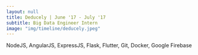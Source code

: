 ```yaml
---
layout: null
title: Deducely | June '17 - July '17
subtitle: Big Data Engineer Intern
image: "img/timeline/deducely.jpeg"
---
```

NodeJS, AngularJS, ExpressJS, Flask, Flutter, Git, Docker, Google Firebase